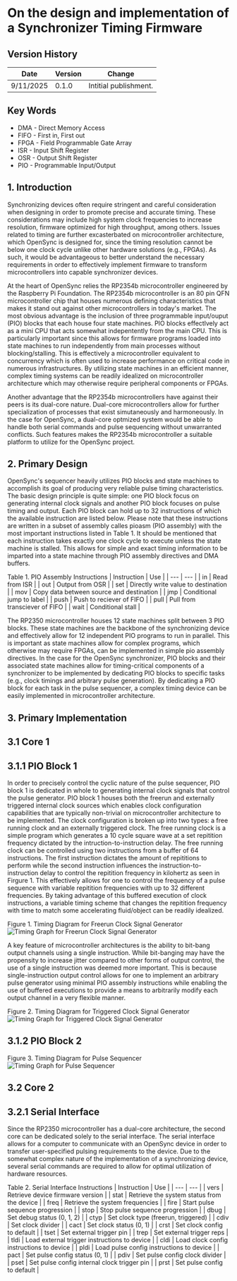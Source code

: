 # On the design and implementation of a Synchronizer Timing Firmware

## Version History
| Date | Version | Change | 
| --- | --- | --- |
| 9/11/2025 | 0.1.0 | Intitial publishment. |

## Key Words
- DMA - Direct Memory Access
- FIFO - First in, First out
- FPGA - Field Programmable Gate Array
- ISR - Input Shift Register
- OSR - Output Shift Register
- PIO - Programmable Input/Output

## 1. Introduction
Synchronizing devices often require stringent and careful consideration when designing in order to promote precise and accurate timing. These considerations may include high system clock frequencies to increase resolution, firmware optimized for high throughput, among others. Issues related to timing are further excasterbated on microcontroller architecture, which OpenSync is designed for, since the timing resolution cannot be below one clock cycle unlike other hardware solutions (e.g., FPGAs). As such, it would be advantageous to better understand the necessary requirements in order to effectively implement firmware to transform microcontrollers into capable synchronizer devices.

At the heart of OpenSync relies the RP2354b microcontroller engineered by the Raspberry Pi Foundation. The RP2354b microcontroller is an 80 pin QFN microcontroller chip that houses numerous defining characteristics that makes it stand out against other microcontrollers in today's market. The most obvious advantage is the inclusion of three programmable input/ouput (PIO) blocks that each house four state machines. PIO blocks effectlvely act as a mini CPU that acts somewhat indepentently from the main CPU. This is particularly important since this allows for firmware programs loaded into state machines to run independently from main processes without blocking/stalling. This is effectively a microcontroller equivalent to concurrency which is often used to increase performance on critical code in numerous infrastructures. By utilizing state machines in an efficient manner, complex timing systems can be readily idealized on microcontroller architecture which may otherwise require peripheral components or FPGAs. 

Another advantage that the RP2354b microcontrollers have against their peers is its dual-core nature. Dual-core microcontrollers allow for further specialization of processes that exist simutaneously and harmoneously. In the case for OpenSync, a dual-core optmized system would be able to handle both serial commands and pulse sequencing without unwarranted conflicts. Such features makes the RP2354b microcontroller a suitable platform to utilize for the OpenSync project.

## 2. Primary Design
OpenSync's sequencer heavily utilizes PIO blocks and state machines to accomplish its goal of producing very reliable pulse timing characteristics. The basic design principle is quite simple: one PIO block focus on generating internal clock signals and another PIO block focuses on pulse timing and output. Each PIO block can hold up to 32 instructions of which the available instruction are listed below. Please note that these instructions are written in a subset of assembly calles pioasm (PIO assembly) with the most important instructions listed in Table 1. It should be mentioned that each instruction takes exactly one clock cycle to execute unless the state machine is stalled. This allows for simple and exact timing information to be imparted into a state machine through PIO assembly directives and DMA buffers.

Table 1. PIO Assembly Instructions
| Instruction | Use |
| --- | --- |
| in | Read from ISR |
| out | Output from OSR |
| set | Directly write value to destination |
| mov | Copy data between source and destination |
| jmp | Conditional jump to label |
| push | Push to reciever of FIFO |
| pull | Pull from transciever of FIFO |
| wait | Conditional stall |

The RP2350 microcontroller houses 12 state machines split between 3 PIO blocks. These state machines are the backbone of the synchronizing device and effectively allow for 12 independent PIO programs to run in parallel. This is important as state machines allow for complex programs, which otherwise may require FPGAs, can be implemented in simple pio assembly directives. In the case for the OpenSync synchronizer, PIO blocks and their associated state machines allow for timing-critical components of a synchronizer to be implemented by dedicating PIO blocks to specific tasks (e.g., clock timings and arbitrary pulse generation). By dedicating a PIO block for each task in the pulse sequencer, a complex timing device can be easily implemented in microcontroller architecture.

## 3. Primary Implementation

## 3.1 Core 1

## 3.1.1 PIO Block 1
In order to precisely control the cyclic nature of the pulse sequencer, PIO block 1 is dedicated in whole to generating internal clock signals that control the pulse generator. PIO block 1 houses both the freerun and externally triggered internal clock sources which enables clock configuration capabilities that are typically non-trivial on microcontroller architecture to be implemented. The clock configuration is broken up into two types: a free running clock and an externally triggered clock. The free running clock is a simple program which generates a 10 cycle square wave at a set repitition frequency dictated by the intruction-to-instruction delay. The free running clock can be controlled using two instructions from a buffer of 64 instructions. The first instruction dictates the amount of repititions to perform while the second instruction influences the instruction-to-instruction delay to control the repitition frequency in kilohertz as seen in Firgure 1. This effectively allows for one to control the frequency of a pulse sequence with variable repitition frequencies with up to 32 different frequencies. By taking advantage of this buffered execution of clock instructions, a variable timing scheme that changes the repitition frequency with time to match some accelerating fluid/object can be readily idealized.

Figure 1. Timing Diagram for Freerun Clock Signal Generator
![Timing Graph for Freerun Clock Signal Generator](assets/images/sequencer_pio_clock_freerun_flowchart.png)

A key feature of microcontroller architectures is the ability to bit-bang output channels using a single instruction. While bit-banging may have the propensity to increase jitter compared to other forms of output control, the use of a single instruction was deemed more important. This is because single-instruction output control allows for one to implement an arbitrary pulse generator using minimal PIO assembly instructions while enabling the use of buffered executions to provide a means to arbitrarily modify each output channel in a very flexible manner.

Figure 2. Timing Diagram for Triggered Clock Signal Generator
![Timing Graph for Triggered Clock Signal Generator](assets/images/sequencer_pio_clock_triggered_flowchart.png)

## 3.1.2 PIO Block 2
Figure 3. Timing Diagram for Pulse Sequencer
![Timing Graph for Pulse Sequencer](assets/images/sequencer_pio_pulse_sequence_flowchart.png)

## 3.2 Core 2

## 3.2.1 Serial Interface
Since the RP2350 microcontroller has a dual-core architecture, the second core can be dedicated solely to the serial interface. The serial interface allows for a computer to communicate with an OpenSync device in order to transfer user-specified pulsing requirements to the device. Due to the somewhat complex nature of the implementation of a synchronizing device, several serial commands are required to allow for optimal utilization of hardware resources. 

Table 2. Serial Interface Instructions
| Instruction | Use |
| --- | --- |
| vers | Retrieve device firmware version |
| stat | Retrieve the system status from the device |
| freq | Retrieve the system frequencies |
| fire | Start pulse sequence progression |
| stop | Stop pulse sequence progression |
| dbug | Set debug status (0, 1, 2) |
| ctyp | Set clock type (freerun, triggered) |
| cdiv | Set clock divider |
| cact | Set clock status (0, 1) |
| crst | Set clock config to default |
| tset | Set external trigger pin |
| trep | Set external trigger reps |
| tldi | Load external trigger instructions to device |
| cldi | Load clock config instructions to device |
| pldi | Load pulse config instructions to device |
| pact | Set pulse config status (0, 1) |
| pdiv | Set pulse config clock divider |
| pset | Set pulse config internal clock trigger pin |
| prst | Set pulse config to default |